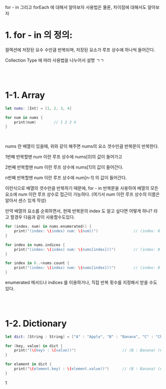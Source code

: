 for - in 그리고 forEach 에 대해서 알아보자 사용법은 물론, 차이점에 대해서도 알아보자

# 1. for - in 의 정의:

컬렉션에 저장된 요수 수만큼 반복되며, 저장된 요소가 루프 상수에 하나씩 들어간다.  

Collection Type 에 따라 사용법을 나누어서 설명 ㄱㄱ

</br>
</br>

# 1-1. Array

```swift
let nums: [Int] = [1, 2, 3, 4]
 
for num in nums {
    print(num)        // 1 2 3 4
}
```

</br>

nums 란 배열이 있을때, 위와 같이 해주면 nums의 요소 갯수만큼 반복문이 반복한다.

1번째 반복할땐 num 이란 루프 상수에 nums[0]의 값이 들어가고

2번째 반복할땐 num 이란 루프 상수에 nums[1]의 값이 들어간다.

n번째 반복할땐 num 이란 루프 상수에 num[n-1] 의 값이 들어간다.

이런식으로 배열의 갯수만큼 반복하기 때문에, for - in 반복문을 사용하여 배열의 모든 요소에 num 이란 루프 상수로 접근이 가능하다.  (여기서 num 이란 루프 상수의 이름은 알아서 센스 있게 작성)

만약 배열의 요소를 순회하면서, 현재 반복문의 index 도 알고 싶다면 어떻게 하나?  라고 할경우 다음과 같이 사용할수도있다.

```swift
for (index, num) in nums.enumerated() {
    print("(index: \(index) num: \(num))")                // (index: 0 num: 1) (index: 1 num: 2) (index: 2 num: 3) (index: 3 num: 4)
}
 
for index in nums.indices {
    print("(index: \(index) num: \(nums[index]))")        // (index: 0 num: 1) (index: 1 num: 2) (index: 2 num: 3) (index: 3 num: 4)
}
 
for index in 0..<nums.count {
    print("(index: \(index) num: \(nums[index]))")        // (index: 0 num: 1) (index: 1 num: 2) (index: 2 num: 3) (index: 3 num: 4)
}
```

enumerated 메서드나 indices 를 이용하거나, 직접 반복 횟수를 지정해서 받을 수도있다.

</br>
</br>

# 1-2. Dictionary

```swift
let dict: [String : String] = ["A" : "Apple", "B" : "Banana", "C" : "Cherry"]
  
for (key, value) in dict {
    print("(\(key) : \(value))")                     // (B : Banana) (C : Cherry) (A : Apple)
}
 
for element in dict {
    print("\(element.key) : \(element.value))")      // (B : Banana) (A : Apple) (C : Cherry)
}
```

1

